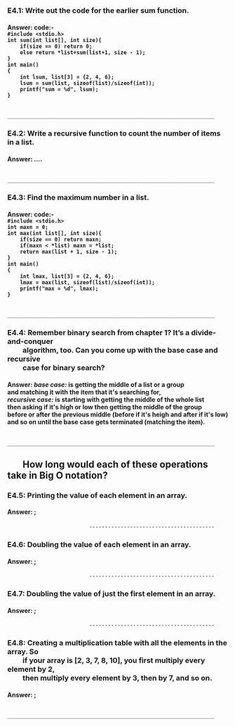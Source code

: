 ### E4.1: Write out the code for the earlier sum function.

<h4>Answer: code:-<br>
<code>#include <<x>stdio.h>
int sum(int list[], int size){
	if(size == 0) return 0;
	else return *list+sum(list+1, size - 1);
}
int main()
{
	int lsum, list[3] = {2, 4, 6};
	lsum = sum(list, sizeof(list)/sizeof(int));
	printf("sum = %d", lsum);
}</code></h4>

		    __________________________________________________________________

### E4.2: Write a recursive function to count the number of items in a list.

<h4>Answer: ....</h4>

		    __________________________________________________________________

### E4.3: Find the maximum number in a list.

<h4>Answer: code:-<br>
<code>#include <<x>stdio.h>
int maxn = 0;
int max(int list[], int size){
	if(size == 0) return maxn;
	if(maxn < *list) maxn = *list;
    return max(list + 1, size - 1);
}
int main()
{
	int lmax, list[3] = {2, 4, 6};
	lmax = max(list, sizeof(list)/sizeof(int));
	printf("max = %d", lmax);
}</code></h4>

		    __________________________________________________________________

<h3>E4.4: Remember binary search from chapter 1? It’s a divide-and-conquer<br>
&nbsp;&nbsp;&nbsp;&nbsp;&nbsp;&nbsp;&nbsp;&nbsp;&nbsp;algorithm, too. Can you come up with the base case and recursive<br>
&nbsp;&nbsp;&nbsp;&nbsp;&nbsp;&nbsp;&nbsp;&nbsp;&nbsp;case for binary search?</h3>

<h4>Answer: <i>base case:</i> is getting the middle of a list or a group <br>
and matching it with the item that it's searching for,<br>
<i>recursive case:</i> is starting with getting the middle of the whole list <br>
then asking if it's high or low then getting the middle of the group <br>
before or after the previous middle (before if it's heigh and after if it's low) <br>
and so on until the base case gets terminated (matching the item).</h4>

		    __________________________________________________________________

## &nbsp;&nbsp;&nbsp;&nbsp;&nbsp;&nbsp;&nbsp;How long would each of these operations take in Big O notation?

### E4.5: Printing the value of each element in an array.

#### Answer: ;

                	          ----------------------------------------

### E4.6: Doubling the value of each element in an array.

#### Answer: ;

                	          ----------------------------------------

### E4.7: Doubling the value of just the first element in an array.

#### Answer: ;

                	          ----------------------------------------

<h3>E4.8: Creating a multiplication table with all the elements in the array. So<br>
&nbsp;&nbsp;&nbsp;&nbsp;&nbsp;&nbsp;&nbsp;&nbsp;&nbsp;if your array is [2, 3, 7, 8, 10], you first multiply every element by 2,<br>
&nbsp;&nbsp;&nbsp;&nbsp;&nbsp;&nbsp;&nbsp;&nbsp;&nbsp;then multiply every element by 3, then by 7, and so on.</h3>

#### Answer: ;

		    __________________________________________________________________
        
